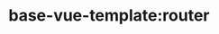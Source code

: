 <!--
 * @Author: maggot-code
 * @Date: 2021-01-04 15:43:19
 * @LastEditors: maggot-code
 * @LastEditTime: 2021-01-04 18:09:31
 * @Description: router README
-->
# base-vue-template:router